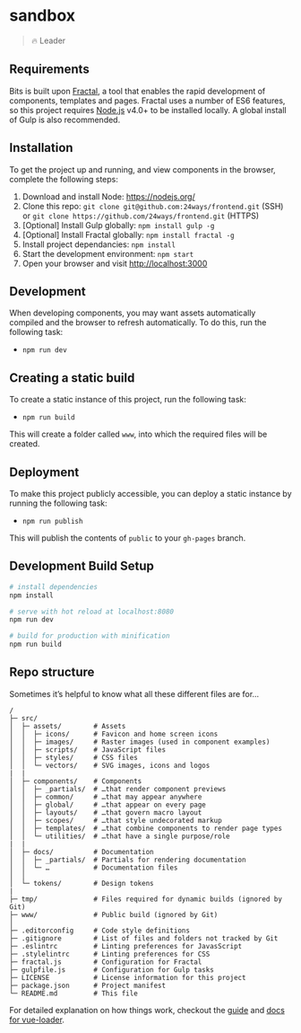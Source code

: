 # sandbox

> 🔥 Leader

## Requirements
Bits is built upon [Fractal](https://github.com/frctl/fractal), a tool that enables the rapid development of components, templates and pages. Fractal uses a number of ES6 features, so this project requires [Node.js](https://nodejs.org/) v4.0+ to be installed locally. A global install of Gulp is also recommended.

## Installation
To get the project up and running, and view components in the browser, complete the following steps:

1. Download and install Node: <https://nodejs.org/>
2. Clone this repo: `git clone git@github.com:24ways/frontend.git` (SSH) or `git clone https://github.com/24ways/frontend.git` (HTTPS)
3. [Optional] Install Gulp globally: `npm install gulp -g`
4. [Optional] Install Fractal globally: `npm install fractal -g`
5. Install project dependancies: `npm install`
6. Start the development environment: `npm start`
7. Open your browser and visit <http://localhost:3000>

## Development
When developing components, you may want assets automatically compiled and the browser to refresh automatically. To do this, run the following task:

* `npm run dev`

## Creating a static build
To create a static instance of this project, run the following task:

* `npm run build`

This will create a folder called `www`, into which the required files will be created.

## Deployment
To make this project publicly accessible, you can deploy a static instance by running the following task:

* `npm run publish`

This will publish the contents of `public` to your `gh-pages` branch.

## Development Build Setup

``` bash
# install dependencies
npm install

# serve with hot reload at localhost:8080
npm run dev

# build for production with minification
npm run build
```

## Repo structure
Sometimes it’s helpful to know what all these different files are for…

```
/
├─ src/
│  ├─ assets/        # Assets
│  │  ├─ icons/      # Favicon and home screen icons
│  │  ├─ images/     # Raster images (used in component examples)
│  │  ├─ scripts/    # JavaScript files
│  │  ├─ styles/     # CSS files
│  │  └─ vectors/    # SVG images, icons and logos
|  |
│  ├─ components/    # Components
│  │  ├─ _partials/  # …that render component previews
│  │  ├─ common/     # …that may appear anywhere
│  │  ├─ global/     # …that appear on every page
│  │  ├─ layouts/    # …that govern macro layout
│  │  ├─ scopes/     # …that style undecorated markup
│  │  ├─ templates/  # …that combine components to render page types
│  │  └─ utilities/  # …that have a single purpose/role
|  |
│  ├─ docs/          # Documentation
│  │  ├─ _partials/  # Partials for rendering documentation
│  │  └─ …           # Documentation files
│  │
│  └─ tokens/        # Design tokens
|
├─ tmp/              # Files required for dynamic builds (ignored by Git)
├─ www/              # Public build (ignored by Git)
│
├─ .editorconfig     # Code style definitions
├─ .gitignore        # List of files and folders not tracked by Git
├─ .eslintrc         # Linting preferences for JavasScript
├─ .stylelintrc      # Linting preferences for CSS
├─ fractal.js        # Configuration for Fractal
├─ gulpfile.js       # Configuration for Gulp tasks
├─ LICENSE           # License information for this project
├─ package.json      # Project manifest
└─ README.md         # This file
```

For detailed explanation on how things work, checkout the [guide](http://vuejs-templates.github.io/webpack/) and [docs for vue-loader](http://vuejs.github.io/vue-loader).
